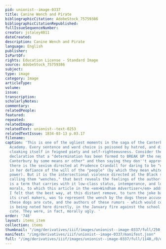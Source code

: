 ```yaml
---
pid: unionist--image-0337
title: Canine Wench and Pirate
bibliographicCitation: AdobeStock_75759386
bibliographicCitationRepublished: 
fullIssueSequenceNumber: 
creator: jstaley4011
dateCreated: 
description: Canine Wench and Pirate
language: English
publisher: 
IsPartOf: 
rights: Education License - Standard Image
source: AdobeStock_75759386
subject: 
type: image
category: Image
articleType: 
volume: 
issue: 
transcription: 
scholarlyNotes: 
commentary: 
relatedPeople: 
featured: 
repeated: 
relatedImage: 
relatedText: unionist--text-0253
relatedTextIssue: 1834-03-13 p.03.17
filename: 
caption: 'This is one of the ugliest moments in the saga of the Canterbury Female
  Academy. Every sentence and word choice is poisoned by hatred, and disingenuously
  cloaking itself in feigned piety and self-righteousness. Consider the forthright
  declaration that a "determination has been formed to BREAK UP the negro school in
  Canterbury by some means or other" and then saying they don''t approve of it! Then
  there is the sexism directed at Prudence Crandall for daring to be "undisturbed"
  in her defiance of the will of the "people" (by which they mean white people with
  power). But it is the intersectional violence directed at the Black students, by
  calling them "wenches," that best reveals the feelings of the author(s). "Wench"
  is a term that carries with it low-class status, intemperance, and loose sexual
  morals, to which this article in the <em>Windham Advertiser</em> adds racism. Thus
  I felt that the best way, at this distant remove, to turn the joke back against
  its cruel makers, was to represent the wench by the dogs these accusers were. Unfortunately,
  these dogs are cute, and the authors of these rumors - which would come true, as
  is being noted here directly, in the January fire against the school - were not
  cute. They were, in fact, morally ugly. '
order: '748'
layout: items_item
collection: items
thumbnail: "/img/derivatives/iiif/images/unionist--image-0337/full/250,/0/default.jpg"
manifest: "/img/derivatives/iiif/unionist--image-0337/manifest.json"
full: "/img/derivatives/iiif/images/unionist--image-0337/full/1140,/0/default.jpg"
---
```

